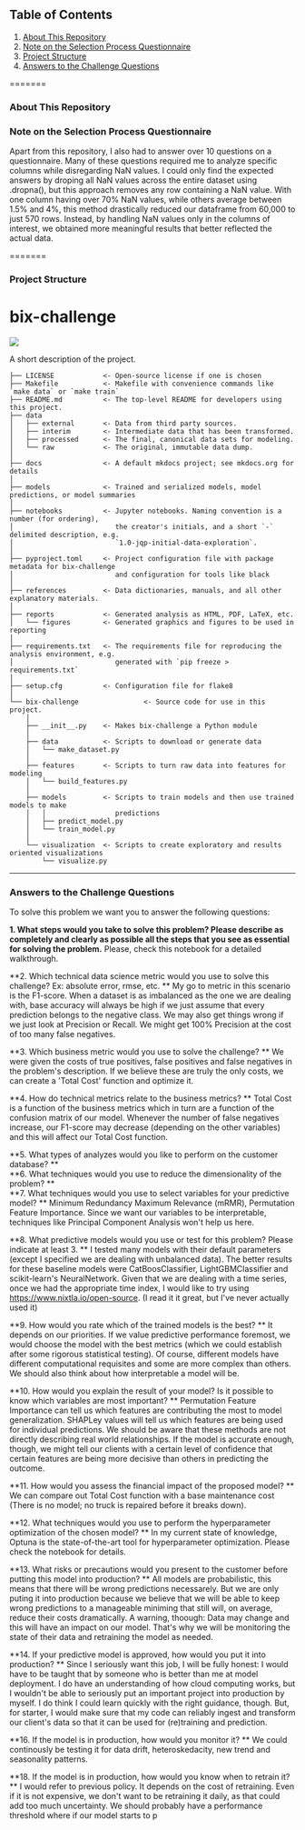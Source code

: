 ## Table of Contents

1. [About This Repository](#about-this-repository)
2. [Note on the Selection Process Questionnaire](#note-on-the-selection-process-questionnaire)
3. [Project Structure](#project-structure)
4. [Answers to the Challenge Questions](#answers-to-the-challenge-questions)


=======
### About This Repository

### Note on the Selection Process Questionnaire

Apart from this repository, I also had to answer over 10 questions on a questionnaire. Many of these questions required me to analyze specific columns while disregarding NaN values. I could only find the expected answers by droping all NaN values across the entire dataset using .dropna(), but this approach removes any row containing a NaN value. With one column having over 70% NaN values, while others average between 1.5% and 4%, this method drastically reduced our dataframe from 60,000 to just 570 rows. Instead, by handling NaN values only in the columns of interest, we obtained more meaningful results that better reflected the actual data.


=======

### Project Structure

# bix-challenge

<a target="_blank" href="https://cookiecutter-data-science.drivendata.org/">
    <img src="https://img.shields.io/badge/CCDS-Project%20template-328F97?logo=cookiecutter" />
</a>

A short description of the project.

```
├── LICENSE            <- Open-source license if one is chosen
├── Makefile           <- Makefile with convenience commands like `make data` or `make train`
├── README.md          <- The top-level README for developers using this project.
├── data
│   ├── external       <- Data from third party sources.
│   ├── interim        <- Intermediate data that has been transformed.
│   ├── processed      <- The final, canonical data sets for modeling.
│   └── raw            <- The original, immutable data dump.
│
├── docs               <- A default mkdocs project; see mkdocs.org for details
│
├── models             <- Trained and serialized models, model predictions, or model summaries
│
├── notebooks          <- Jupyter notebooks. Naming convention is a number (for ordering),
│                         the creator's initials, and a short `-` delimited description, e.g.
│                         `1.0-jqp-initial-data-exploration`.
│
├── pyproject.toml     <- Project configuration file with package metadata for bix-challenge
│                         and configuration for tools like black
│
├── references         <- Data dictionaries, manuals, and all other explanatory materials.
│
├── reports            <- Generated analysis as HTML, PDF, LaTeX, etc.
│   └── figures        <- Generated graphics and figures to be used in reporting
│
├── requirements.txt   <- The requirements file for reproducing the analysis environment, e.g.
│                         generated with `pip freeze > requirements.txt`
│
├── setup.cfg          <- Configuration file for flake8
│
└── bix-challenge                <- Source code for use in this project.
    │
    ├── __init__.py    <- Makes bix-challenge a Python module
    │
    ├── data           <- Scripts to download or generate data
    │   └── make_dataset.py
    │
    ├── features       <- Scripts to turn raw data into features for modeling
    │   └── build_features.py
    │
    ├── models         <- Scripts to train models and then use trained models to make
    │   │                 predictions
    │   ├── predict_model.py
    │   └── train_model.py
    │
    └── visualization  <- Scripts to create exploratory and results oriented visualizations
        └── visualize.py
```

--------

### Answers to the Challenge Questions

To solve this problem we want you to answer the following questions:

**1. What steps would you take to solve this problem? Please describe as completely and clearly as possible all the steps that you see as essential for solving the problem.**
Please, check this notebook for a detailed walkthrough. 

**2. Which technical data science metric would you use to solve this challenge? Ex: absolute error, rmse, etc.
**   My go to metric in this scenario is the F1-score. When a dataset is as imbalanced as the one we are dealing with, base accuracy will always be high if we just assume that every prediction belongs to the negative class. We may also get things wrong if we just look at Precision or Recall. We might get 100% Precision at the cost of too many false negatives. 
   
**3. Which business metric  would you use to solve the challenge?
**   We were given the costs of true positives, false positives and false negatives in the problem's description. If we believe these are truly the only costs, we can create a 'Total Cost' function and optimize it. 

**4. How do technical metrics relate to the business metrics?
**   Total Cost is a function of the business metrics which in turn are a function of the confusion matrix of our model. Whenever the number of false negatives increase, our F1-score may decrease (depending on the other variables) and this will affect our Total Cost function.
   
**5. What types of analyzes would you like to perform on the customer database?
**    
**6. What techniques would you use to reduce the dimensionality of the problem?
**    
**7. What techniques would you use to select variables for your predictive model?
**   Minimum Redundancy Maximum Relevance (mRMR), Permutation Feature Importance. Since we want our variables to be interpretable, techniques like Principal Component Analysis won't help us here.

**8. What predictive models would you use or test for this problem? Please indicate at least 3.
**   I tested many models with their default parameters (except I specified we are dealing with unbalanced data). The better results for these baseline models were CatBoosClassifier, LightGBMClassifier and scikit-learn's NeuralNetwork. Given that we are dealing with a time series, once we had the appropriate time index, I would like to try using https://www.nixtla.io/open-source. (I read it it great, but I've never actually used it)
   
**9. How would you rate which of the trained models is the best?
**    It depends on our priorities. If we value predictive performance foremost, we would choose the model with the best metrics (which we could establish after some rigorous statistical testing). Of course, different models have different computational requisites and some are more complex than others. We should also think about how interpretable a model will be.

**10. How would you explain the result of your model? Is it possible to know which variables are most important?
**    Permutation Feature Importance can tell us which features are contributing the most to model generalization. SHAPLey values will tell us which features are being used for individual predictions. We should be aware that these methods are not directly describing real world relationships. If the model is accurate enough, though, we might tell our clients with a certain level of confidence that certain features are being more decisive than others in predicting the outcome. 

**11. How would you assess the financial impact of the proposed model?
**    We can compare out Total Cost function with a base maintenance cost (There is no model; no truck is repaired before it breaks down).

**12. What techniques would you use to perform the hyperparameter optimization of the chosen model?
**    In my current state of knowledge, Optuna is the state-of-the-art tool for hyperparameter optimization. Please check the notebook for details.

**13. What risks or precautions would you present to the customer before putting this model into production?
**    All models are probabilistic, this means that there will be wrong predictions necessarely. But we are only puting it into production because we believe that we will be able to keep wrong predictions to a manageable miniming that still will, on average, reduce their costs dramatically. A warning, thoough: Data may change and this will have an impact on our model. That's why we will be monitoring the state of their data and retraining the model as needed.

**14. If your predictive model is approved, how would you put it into production?
**    Since I seriously want this job, I will be fully honest: I would have to be taught that by someone who is better than me at model deployment. I do have an understanding of how cloud computing works, but I wouldn't be able to seriously put an important project into production by myself. I do think I could learn quickly with the right guidance, though. But, for starter, I would make sure that my code can reliably ingest and transform our client's data so that it can be used for (re)training and prediction. 
    
**16. If the model is in production, how would you monitor it?
**    We could continously be testing it for data drift, heteroskedacity, new trend and seasonality patterns.
        
**18. If the model is in production, how would you know when to retrain it?
**    I would refer to previous policy. It depends on the cost of retraining. Even if it is not expensive, we don't want to be retraining it daily, as that could add too much uncertainty. We should probably have a performance threshold where if our model starts to p
